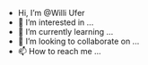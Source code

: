 - Hi, I’m @Willi Ufer
- 👀 I’m interested in ...
- 🌱 I’m currently learning ...
- 💞️ I’m looking to collaborate on ...
- 📫 How to reach me ...

<!---
WilliUfer/WilliUfer is a ✨ special ✨ repository because its `README.md` (this file) appears on your GitHub profile.
You can click the Preview link to take a look at your changes.
--->
